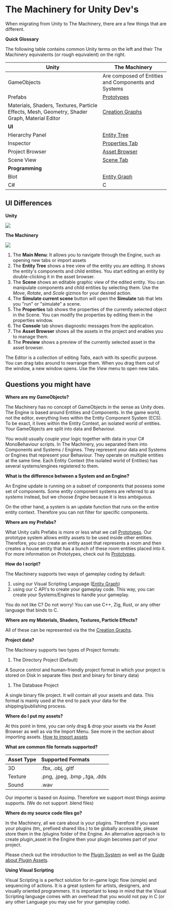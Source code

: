 # The Machinery for Unity Dev's

When migrating from Unity to The Machinery, there are a few things that are different.

**Quick Glossary**

The following table contains common Unity terms on the left and their The Machinery equivalents (or rough equivalent) on the right.

| Unity                                                        | The Machinery                                                |
| ------------------------------------------------------------ | ------------------------------------------------------------ |
| GameObjects                                                  | Are composed of Entities and Components and Systems          |
| Prefabs                                                      | [Prototypes]({{base_url}}editing_workflows/prototypes.html) |
| Materials, Shaders, Textures, Particle Effects, Mesh, Geometry, Shader Graph, Material Editor | [Creation Graphs]({{base_url}}creation_graphs/concept.html) |
| **UI**                                                       |                                                              |
| Hierarchy Panel                                              | [Entity Tree]({{base_url}}the_editor/entity_tree_tab.html) |
| Inspector                                                    | [Properties Tab]({{base_url}}the_editor/properties_tab.html) |
| Project Browser                                              | [Asset Browser]({{base_url}}the_editor/asset_browser.html) |
| Scene View                                                   | [Scene Tab]({{base_url}}the_editor/asset_browser.html) |
| **Programming**                                              |                                                              |
| Blot                                                         | [Entity Graph]({{base_url}}editing_workflows/visual-scripting.html) |
| C#                                                           | C                                                            |

## UI Differences

**Unity**

![](https://www.dropbox.com/s/0a47vz1walkm79r/tm_guide_unity_editor.png?dl=1)

**The Machinery**

![](https://www.dropbox.com/s/67sdkq7sxnkbkou/tm_editor.png?dl=1)

1. The **Main Menu**: It allows you to navigate through the Engine, such as opening new tabs or import assets
2. The **Entity Tree** shows a tree view of the entity you are editing. It shows the entity's components and child entities. You start editing an entity by double-clicking it in the asset browser. 
3. The **Scene** shows an editable graphic view of the edited entity. You can manipulate components and child entities by selecting them. Use the *Move*, *Rotate*, and *Scale* gizmos for your desired action.
4. The **Simulate current scene** button will open the **Simulate** tab that lets you "run" or "simulate" a scene.
5. The **Properties** tab shows the properties of the currently selected object in the Scene. You can modify the properties by editing them in the properties window.
6. The **Console** tab shows diagnostic messages from the application.
7. The **Asset Browser** shows all the assets in the project and enables you to manage them.
8. The **Preview** shows a preview of the currently selected asset in the asset browser.

The Editor is a collection of editing *Tabs*, each with its specific purpose. You can drag tabs around to rearrange them. When you drag them out of the window, a new window opens. Use the *View* menu to open new tabs.



## Questions you might have

**Where are my GameObjects?**

The Machinery has no concept of GameObjects in the sense as Unity does. The Engine is based around Entities and Components. In the game world, not the editor, everything lives within the Entity Component System (ECS). To be exact, it lives within the Entity Context, an isolated world of entities. Your GameObjects are split into data and Behaviour. 

You would usually couple your logic together with data in your C# MonoBehaviour scripts. In The Machinery, you separated them into Components and Systems / Engines. They represent your data and Systems or Engines that represent your Behaviour. They operate on multiple entities at the same time. Each Entity Context (the isolated world of Entities) has several systems/engines registered to them.

**What is the difference between a System and an Engine?**

An Engine update is running on a subset of components that possess some set of components. Some entity component systems are referred to as *systems* instead, but we choose *Engine* because it is less ambiguous.

On the other hand, a system is an update function that runs on the entire entity context. Therefore you can not filter for specific components.



**Where are my Prefabs?**

What Unity calls Prefabs is more or less what we call [Prototypes]({{base_url}}editing_workflows/prototypes.html). Our prototype system allows entity assets to be used inside other entities. Therefore, you can create an entity asset that represents a room and then creates a house entity that has a bunch of these room entities placed into it. For more information on Prototypes, check out its [Prototypes]({{base_url}}editing_workflows/prototypes.html).



**How do I script?**

The Machinery supports two ways of gameplay coding by default:

1. using our Visual Scripting Language ([Entity Graph]({{base_url}}editing_workflows/visual-scripting.html))
2. using our C API's to create your gameplay code. This way, you can create your Systems/Engines to handle your gameplay.

You do not like C? Do not worry! You can use C++, Zig, Rust, or any other language that binds to C.



**Where are my Materials, Shaders, Textures, Particle Effects?**

All of these can be represented via the the [Creation Graphs]({{base_url}}creation_graphs/concept.html).



**Project data?**

The Machinery supports two types of Project formats:

1. The Directory Project (Default)

A Source control and human-friendly project format in which your project is stored on Disk in separate files (text and binary for binary data)

1. The Database Project

A single binary file project. It will contain all your assets and data. This format is mainly used at the end to pack your data for the shipping/publishing process.



**Where do I put my assets?**

At this point in time, you can only drag & drop your assets via the Asset Browser as well as via the Import Menu. See more in the section about importing assets. [How to import assets]({{base_url}}editing_workflows/import_assets.html)



**What are common file formats supported?**

| Asset Type | Supported Formats             |
| :--------- | :---------------------------- |
| 3D         | .fbx, .obj, .gltf             |
| Texture    | .png, .jpeg, .bmp ,.tga, .dds |
| Sound      | .wav                          |

Our importer is based on Assimp. Therefore we support most things assimp supports. (We do not support .blend files)

**Where do my source code files go?**

In the Machinery, all we care about is your plugins. Therefore if you want your plugins (tm_ prefixed shared libs.) to be globally accessible, please store them in the /plugins folder of the Engine. An alternative approach is to create plugin_asset in the Engine then your plugin becomes part of your project. 

Please check out the introduction to the [Plugin System]({{base_url}}extending_the_machinery/the_plugin_system.html) as well as the  [Guide about Plugin Assets]({{base_url}}extending_the_machinery/plugin-assets.html).



**Using Visual Scripting**

Visual Scripting is a perfect solution for in-game logic flow (simple) and sequencing of actions. It is a great system for artists, designers, and visually oriented programmers. It is important to keep in mind that the Visual Scripting language comes with an overhead that you would not pay in C (or any other Language you may use for your gameplay code).

